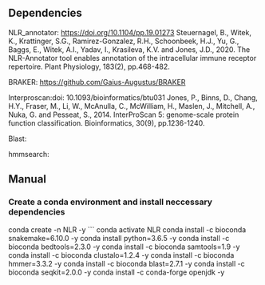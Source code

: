## Dependencies

NLR_annotator: https://doi.org/10.1104/pp.19.01273
Steuernagel, B., Witek, K., Krattinger, S.G., Ramirez-Gonzalez, R.H., Schoonbeek, H.J., Yu, G., Baggs, E., Witek, A.I., Yadav, I., Krasileva, K.V. and Jones, J.D., 2020. The NLR-Annotator tool enables annotation of the intracellular immune receptor repertoire. Plant Physiology, 183(2), pp.468-482.

BRAKER: https://github.com/Gaius-Augustus/BRAKER

Interproscan:doi: 10.1093/bioinformatics/btu031
Jones, P., Binns, D., Chang, H.Y., Fraser, M., Li, W., McAnulla, C., McWilliam, H., Maslen, J., Mitchell, A., Nuka, G. and Pesseat, S., 2014. InterProScan 5: genome-scale protein function classification. Bioinformatics, 30(9), pp.1236-1240.

Blast:

hmmsearch:








## Manual

### Create a conda environment and install neccessary dependencies
conda create -n NLR -y ```
conda activate NLR
conda install -c bioconda snakemake=6.10.0 -y
conda install python=3.6.5 -y
conda install -c bioconda bedtools=2.3.0 -y
conda install -c bioconda samtools=1.9 -y
conda install -c bioconda clustalo=1.2.4 -y
conda install -c bioconda hmmer=3.3.2 -y
conda install -c bioconda blast=2.7.1 -y
conda install -c bioconda seqkit=2.0.0 -y
conda install -c conda-forge openjdk -y
